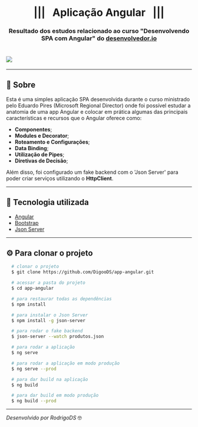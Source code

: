 <h1 align="center">
  ||| &nbsp; Aplicação Angular &nbsp; |||
</h1>

<h3 align="center">
Resultado dos estudos relacionado ao curso "Desenvolvendo SPA com Angular" do <a href="https://desenvolvedor.io/inicio">desenvolvedor.io</a>
</h3>

<h1>
  <img src="src/assets/paraReadme.gif">
</h1>

---

## 🔖 Sobre

Esta é uma simples aplicação SPA desenvolvida durante o curso ministrado pelo Eduardo Pires (Microsoft Regional Director) onde foi possível estudar a anatomia de uma app Angular e colocar em prática algumas das principais características e recursos que o Angular oferece como:

- **Componentes**;
- **Modules e Decorator**;
- **Roteamento e Configurações**;
- **Data Binding**;
- **Utilização de Pipes**;
- **Diretivas de Decisão**;

Além disso, foi configurado um fake backend com o 'Json Server' para poder criar serviços utilizando o **HttpClient**.

---

## 🚀 Tecnologia utilizada

- [Angular](https://angular.io/)
- [Bootstrap](https://getbootstrap.com/)
- [Json Server](https://www.npmjs.com/package/json-server)

---

## ⚙ Para clonar o projeto

```bash
  # clonar o projeto
  $ git clone https://github.com/DigooDS/app-angular.git

  # acessar a pasta do projeto
  $ cd app-angular

  # para restaurar todas as dependências
  $ npm install

  # para instalar o Json Server
  $ npm install -g json-server

  # para rodar o fake backend
  $ json-server --watch produtos.json

  # para rodar a aplicação
  $ ng serve

  # para rodar a aplicação em modo produção
  $ ng serve --prod

  # para dar build na aplicação
  $ ng build

  # para dar build em modo produção
  $ ng build --prod

```
---

<i>Desenvolvido por RodrigoDS</i> 🤓
